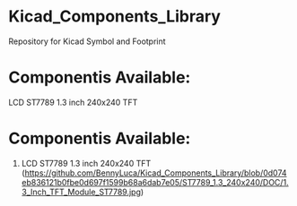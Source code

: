 # Kicad_Components_Library
Repository for Kicad Symbol and Footprint 

# Componentis Available:
LCD ST7789 1.3 inch 240x240 TFT
# Componentis Available:
1. LCD ST7789 1.3 inch 240x240 TFT (https://github.com/BennyLuca/Kicad_Components_Library/blob/0d074eb836121b0fbe0d697f1599b68a6dab7e05/ST7789_1.3_240x240/DOC/1.3_Inch_TFT_Module_ST7789.jpg)
